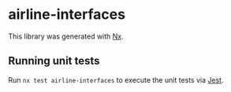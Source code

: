 # airline-interfaces

This library was generated with [Nx](https://nx.dev).

## Running unit tests

Run `nx test airline-interfaces` to execute the unit tests via [Jest](https://jestjs.io).
